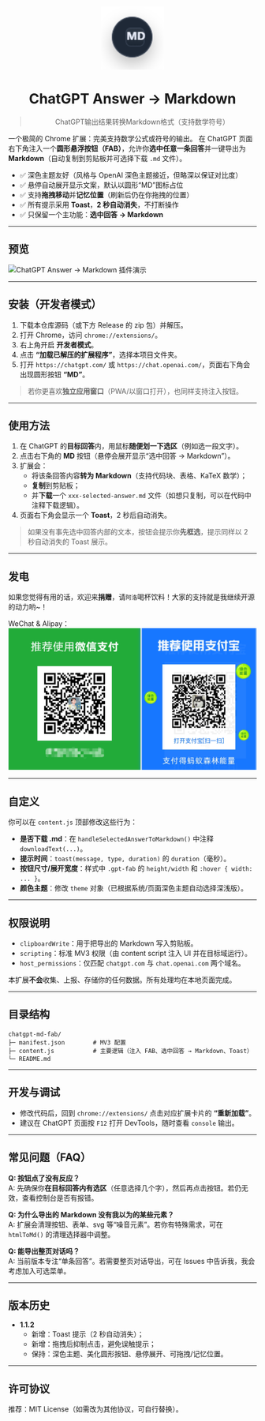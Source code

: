 <div align="center">
  <img src="./images/md_icon.png" alt="" width="128">
  <h1>ChatGPT Answer → Markdown</h1>
  <blockquote>ChatGPT输出结果转换Markdown格式（支持数学符号）</blockquote>
</div>

一个极简的 Chrome 扩展：完美支持数学公式或符号的输出。
在 ChatGPT 页面右下角注入一个**圆形悬浮按钮（FAB）**，允许你**选中任意一条回答**并一键导出为 **Markdown**（自动复制到剪贴板并可选择下载 `.md` 文件）。

- ✅ 深色主题友好（风格与 OpenAI 深色主题接近，但略深以保证对比度）  
- ✅ 悬停自动展开显示文案，默认以圆形“MD”图标占位  
- ✅ 支持**拖拽移动**并**记忆位置**（刷新后仍在你拖拽的位置）  
- ✅ 所有提示采用 **Toast**，**2 秒自动消失**，不打断操作  
- ✅ 只保留一个主功能：**选中回答 → Markdown**

---

## 预览

![ChatGPT Answer → Markdown 插件演示](./images/demo.gif)

---

## 安装（开发者模式）

1. 下载本仓库源码（或下方 Release 的 zip 包）并解压。  
2. 打开 Chrome，访问 `chrome://extensions/`。  
3. 右上角开启 **开发者模式**。  
4. 点击 **“加载已解压的扩展程序”**，选择本项目文件夹。  
5. 打开 `https://chatgpt.com/` 或 `https://chat.openai.com/`，页面右下角会出现圆形按钮 **“MD”**。

> 若你更喜欢**独立应用窗口**（PWA/以窗口打开），也同样支持注入按钮。

---

## 使用方法

1. 在 ChatGPT 的**目标回答**内，用鼠标**随便划一下选区**（例如选一段文字）。  
2. 点击右下角的 **MD** 按钮（悬停会展开显示“选中回答 → Markdown”）。  
3. 扩展会：
   - 将该条回答内容**转为 Markdown**（支持代码块、表格、KaTeX 数学）；
   - **复制**到剪贴板；
   - 并**下载**一个 `xxx-selected-answer.md` 文件（如想只复制，可以在代码中注释下载逻辑）。  
4. 页面右下角会显示一个 **Toast**，2 秒后自动消失。

> 如果没有事先选中回答内部的文本，按钮会提示你**先框选**，提示同样以 2 秒自动消失的 Toast 展示。

---

## 发电

如果您觉得有用的话，欢迎来**捐赠**，请`阿洛`喝杯饮料！大家的支持就是我继续开源的动力哟~！

WeChat & Alipay：
<img src="./images/pay_tool.png" alt="" width="800px">

---

## 自定义

你可以在 `content.js` 顶部修改这些行为：

- **是否下载 .md**：在 `handleSelectedAnswerToMarkdown()` 中注释 `downloadText(...)`。  
- **提示时间**：`toast(message, type, duration)` 的 `duration`（毫秒）。  
- **按钮尺寸/展开宽度**：样式中 `.gpt-fab` 的 `height/width` 和 `:hover { width: ... }`。  
- **颜色主题**：修改 `theme` 对象（已根据系统/页面深色主题自动选择深浅版）。

---

## 权限说明

- `clipboardWrite`：用于把导出的 Markdown 写入剪贴板。  
- `scripting`：标准 MV3 权限（由 content script 注入 UI 并在目标域运行）。  
- `host_permissions`：仅匹配 `chatgpt.com` 与 `chat.openai.com` 两个域名。

本扩展**不会**收集、上报、存储你的任何数据。所有处理均在本地页面完成。

---

## 目录结构

```
chatgpt-md-fab/
├─ manifest.json        # MV3 配置
├─ content.js           # 主要逻辑（注入 FAB、选中回答 → Markdown、Toast）
└─ README.md
```

---

## 开发与调试

- 修改代码后，回到 `chrome://extensions/` 点击对应扩展卡片的 **“重新加载”**。  
- 建议在 ChatGPT 页面按 `F12` 打开 DevTools，随时查看 `console` 输出。

---

## 常见问题（FAQ）

**Q: 按钮点了没有反应？**  
A: 先确保你**在目标回答内有选区**（任意选择几个字），然后再点击按钮。若仍无效，查看控制台是否有报错。

**Q: 为什么导出的 Markdown 没有我以为的某些元素？**  
A: 扩展会清理按钮、表单、svg 等“噪音元素”。若你有特殊需求，可在 `htmlToMd()` 的清理选择器中调整。

**Q: 能导出整页对话吗？**  
A: 当前版本专注“单条回答”。若需要整页对话导出，可在 Issues 中告诉我，我会考虑加入可选菜单。

---

## 版本历史

- **1.1.2**  
  - 新增：Toast 提示（2 秒自动消失）；  
  - 新增：拖拽后抑制点击，避免误触提示；  
  - 保持：深色主题、美化圆形按钮、悬停展开、可拖拽/记忆位置。

---

## 许可协议

推荐：MIT License（如需改为其他协议，可自行替换）。
